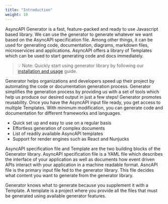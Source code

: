 ```yaml
---
title: "Introduction"
weight: 10
---
```


AsyncAPI Generator is a fast, feature-packed and ready to use Javascript based library. We can use the generator to generate whatever we want based on the AsyncAPI specification file. Among other things, it can be used for generating code, documentation, diagrams, markdown files, microservices and applications. AsyncAPI offers a library of Templates which can be used to start generating code and docs immediately. 

>💡 Note: Quickly start using generator library by following our [installation and usage]() guide. 

Generator helps organizations and developers speed up their project by automating the code or documentation generation process. Generator simplifies the generation process by providing us with a set of tools which help us produce our desired output in just a few steps! Generator promotes reusability. Once you have the AsyncAPI input file ready, you get access to multiple Templates. With minimum modification, you can generate code and documentation for different frameworks and languages.

- Quick set up and easy to use on a regular basis
- Effortless generation of complex documents
- List of readily available AsyncAPI templates
- Support for render engines such as React and Nunjucks

AsyncAPI specification file and Template are the two building blocks of the Generator library. AsyncAPI specification file is a YAML file which describes the interface of your application as well as documents how event driven APIs interact with your application in a machine readable format. AsncAPI file is the primary input file fed to the generator library. This file decides what content you want to generate from the generator library. 

Generator knows what to generate because you supplement it with a Template. A template is a project where you provide all the files that must be generated using available generator features.
